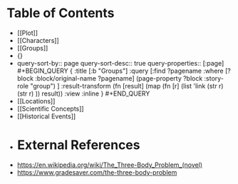 # Table of Contents
- [[Plot]]
- [[Characters]]
- [[Groups]]
- {}
- query-sort-by:: page
  query-sort-desc:: true
  query-properties:: [:page]
  #+BEGIN_QUERY
  {
  :title [:b "Groups"]
  :query [:find ?pagename
  :where
  [?block :block/original-name ?pagename]
  (page-property ?block :story-role "group")
  ]
  :result-transform (fn [result]
    (map (fn [r]
      (list 'link  (str r) (str r) ))
      result))
  :view :inline
  }
  #+END_QUERY
- [[Locations]]
- [[Scientific Concepts]]
- [[Historical Events]]
- # External References
- https://en.wikipedia.org/wiki/The_Three-Body_Problem_(novel)
- https://www.gradesaver.com/the-three-body-problem